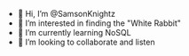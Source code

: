 - 👋 Hi, I’m @SamsonKnightz
- 👀 I’m interested in finding the "White Rabbit"
- 🌱 I’m currently learning NoSQL
- 💞️ I’m looking to collaborate and listen

<!---
SamsonKnightz/SamsonKnightz is a ✨ special ✨ repository because its `README.md` (this file) appears on your GitHub profile.
You can click the Preview link to take a look at your changes.
--->
